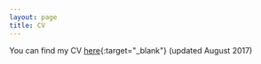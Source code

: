 ```yaml
---
layout: page
title: CV
---
```


You can find my CV [here](/pdfs/cv_august2017.pdf){:target="_blank"} (updated August 2017)

